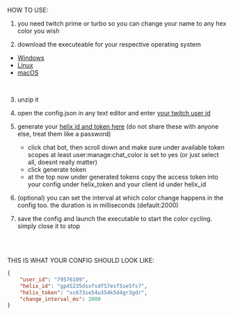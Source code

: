 HOW TO USE:

1. you need twitch prime or turbo so you can change your name to any hex color you wish

2. download the executeable for your respective operating system
  - [Windows](https://github.com/Infinityvy/name-color-cycle/raw/main/name-color-cycle-win.zip)
  - [Linux](https://github.com/Infinityvy/name-color-cycle/raw/main/name-color-cycle-linux.zip)
  - [macOS](https://github.com/Infinityvy/name-color-cycle/raw/main/name-color-cycle-macos.zip)
<br>

3. unzip it

4. open the config.json in any text editor and enter [your twitch user id](https://www.streamweasels.com/tools/convert-twitch-username-to-user-id/)

5. generate your [helix id and token here](https://twitchtokengenerator.com/) (do not share these with anyone else, treat them like a password)
   - click chat bot, then scroll down and make sure under available token scopes at least user:manage:chat_color is set to yes (or just select all, doesnt really matter)
   - click generate token
   - at the top now under generated tokens copy the access token into your config under helix_token and your client id under helix_id

6. (optional) you can set the interval at which color change happens in the config too. the duration is in milliseconds (default:2000)

7. save the config and launch the executable to start the color cycling. simply close it to stop

<br> <br>

THIS IS WHAT YOUR CONFIG SHOULD LOOK LIKE:
```json
{
    "user_id": "79576109",
    "helix_id": "gp45235dsxfsdf57esf5se5fs7",
    "helix_token": "xc673se54u354k5d4gr3gdr",
    "change_interval_ms": 2000
}
```
